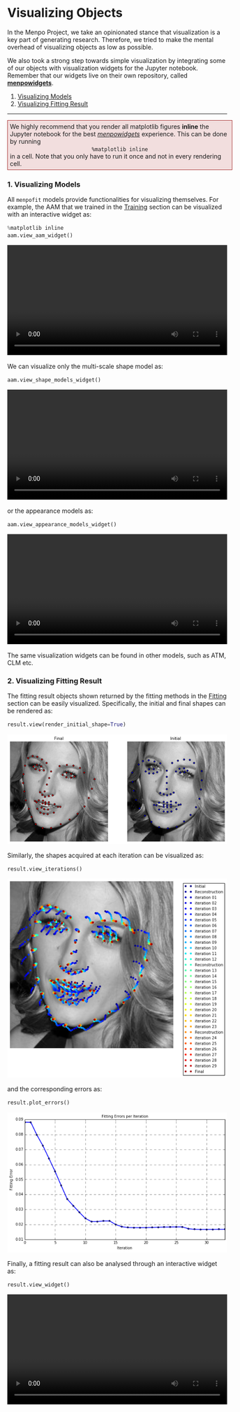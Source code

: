 Visualizing Objects
===================
In the Menpo Project, we take an opinionated stance that visualization is a key part of generating research.
Therefore, we tried to make the mental overhead of visualizing objects as low as possible.

We also took a strong step towards simple visualization by integrating some of our objects with visualization widgets for the Jupyter notebook.
Remember that our widgets live on their own repository, called [**menpowidgets**](../menpowidgets/index.md).

1. [Visualizing Models](#models)
2. [Visualizing Fitting Result](#result)

---------------------------------------

<div style="background-color: #F2DEDE; width: 100%; border: 1px solid #A52A2A; padding: 1%;">
<p style="float: left;"><i class="fa fa-exclamation-circle" aria-hidden="true" style="font-size:4em; padding-right: 25%; padding-bottom: 20%; padding-top: 20%;"></i></p>
We highly recommend that you render all matplotlib figures <b>inline</b> the Jupyter notebook for the best <a href="../menpowidgets/index.md"><em>menpowidgets</em></a> experience.
This can be done by running</br>
<center><code>%matplotlib inline</code></center>
in a cell. Note that you only have to run it once and not in every rendering cell.
</div>


### <a name="models"></a>1. Visualizing Models
All `menpofit` models provide functionalities for visualizing themselves. For example,
the AAM that we trained in the [Training](training.md) section can be visualized with an interactive widget as:

```python
%matplotlib inline
aam.view_aam_widget()
```

<video width="100%" autoplay loop>
  <source src="media/basics_view_aam_widget.mp4" type="video/mp4">
Your browser does not support the video tag.
</video>

We can visualize only the multi-scale shape model as:

```python
aam.view_shape_models_widget()
```

<video width="100%" autoplay loop>
  <source src="media/view_shape_models_widget.mp4" type="video/mp4">
Your browser does not support the video tag.
</video>

or the appearance models as:

```python
aam.view_appearance_models_widget()
```

<video width="100%" autoplay loop>
  <source src="media/basics_view_appearance_models_widget.mp4" type="video/mp4">
Your browser does not support the video tag.
</video>

The same visualization widgets can be found in other models, such as ATM, CLM etc.


### <a name="result"></a>2. Visualizing Fitting Result
The fitting result objects shown returned by the fitting methods in the [Fitting](fitting.md) section can be easily visualized.
Specifically, the initial and final shapes can be rendered as:

```python
result.view(render_initial_shape=True)
```
<center>
  <img src="media/basics_result_view.png" alt="Result visualization">
</center>

Similarly, the shapes acquired at each iteration can be visualized as:

```python
result.view_iterations()
```
<center>
  <img src="media/basics_result_view_iterations.png" alt="Result's iterations visualization">
</center>

and the corresponding errors as:

```python
result.plot_errors()
```
<center>
  <img src="media/basics_plot_errors.png" alt="Result's error plotting">
</center>

Finally, a fitting result can also be analysed through an interactive widget as:

```python
result.view_widget()
```
<video width="100%" autoplay loop>
  <source src="media/basics_result_view_widget.mp4" type="video/mp4">
Your browser does not support the video tag.
</video>
